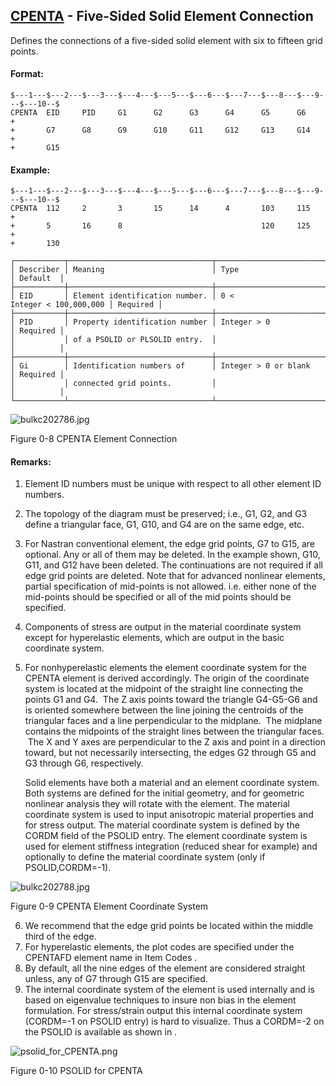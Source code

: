 ## [CPENTA](https://help.hexagonmi.com/bundle/MSC_Nastran_2022.4/page/Nastran_Combined_Book/qrg/bulkc2/TOC.CPENTA.xhtml) - Five-Sided Solid Element Connection

Defines the connections of a five-sided solid element with six to fifteen grid points.

#### Format:

```nastran
$---1---$---2---$---3---$---4---$---5---$---6---$---7---$---8---$---9---$---10--$
CPENTA  EID     PID     G1      G2      G3      G4      G5      G6      +       
+       G7      G8      G9      G10     G11     G12     G13     G14     +       
+       G15                                                                     
```

#### Example:

```nastran
$---1---$---2---$---3---$---4---$---5---$---6---$---7---$---8---$---9---$---10--$
CPENTA  112     2       3       15      14      4       103     115     +       
+       5       16      8                               120     125     +       
+       130                                                                     
```

```text
┌───────────┬────────────────────────────────┬───────────────────────────┬──────────┐
│ Describer │ Meaning                        │ Type                      │ Default  │
├───────────┼────────────────────────────────┼───────────────────────────┼──────────┤
│ EID       │ Element identification number. │ 0 < Integer < 100,000,000 │ Required │
├───────────┼────────────────────────────────┼───────────────────────────┼──────────┤
│ PID       │ Property identification number │ Integer > 0               │ Required │
│           │ of a PSOLID or PLSOLID entry.  │                           │          │
├───────────┼────────────────────────────────┼───────────────────────────┼──────────┤
│ Gi        │ Identification numbers of      │ Integer > 0 or blank      │ Required │
│           │ connected grid points.         │                           │          │
└───────────┴────────────────────────────────┴───────────────────────────┴──────────┘
```

![bulkc202786.jpg](https://help-be.hexagonmi.com/bundle/MSC_Nastran_2022.4/page/Nastran_Combined_Book/qrg/bulkc2/../../../assets/bulkc202786.jpg?_LANG=enus)

Figure 0-8   CPENTA Element Connection

#### Remarks:

1. Element ID numbers must be unique with respect to all other element ID numbers.
2. The topology of the diagram must be preserved; i.e., G1, G2, and G3 define a triangular face, G1, G10, and G4 are on the same edge, etc.
3. For Nastran conventional element, the edge grid points, G7 to G15, are optional. Any or all of them may be deleted. In the example shown, G10, G11, and G12 have been deleted. The continuations are not required if all edge grid points are deleted.
Note that for advanced nonlinear elements, partial specification of mid-points is not allowed. i.e. either none of the mid-points should be specified or all of the mid points should be specified.
4. Components of stress are output in the material coordinate system except for hyperelastic elements, which are output in the basic coordinate system.
5. For nonhyperelastic elements the element coordinate system for the CPENTA element is derived accordingly. The origin of the coordinate system is located at the midpoint of the straight line connecting the points G1 and G4.  The Z axis points toward the triangle G4-G5-G6 and is oriented somewhere between the line joining the centroids of the triangular faces and a line perpendicular to the midplane.  The midplane contains the midpoints of the straight lines between the triangular faces.  The X and Y axes are perpendicular to the Z axis and point in a direction toward, but not necessarily intersecting, the edges G2 through G5 and G3 through G6, respectively.

     Solid elements have both a material and an element coordinate system. Both systems are defined for the initial geometry, and for geometric nonlinear analysis they will rotate with the element. The material coordinate system is used to input anisotropic material properties and for stress output. The material coordinate system is defined by the CORDM field of the PSOLID entry. The element coordinate system is used for element stiffness integration (reduced shear for example) and optionally to define the material coordinate system (only if PSOLID,CORDM=-1).

![bulkc202788.jpg](https://help-be.hexagonmi.com/bundle/MSC_Nastran_2022.4/page/Nastran_Combined_Book/qrg/bulkc2/../../../assets/bulkc202788.jpg?_LANG=enus)

Figure 0-9 CPENTA Element Coordinate System

6. We recommend that the edge grid points be located within the middle third of the edge.
7. For hyperelastic elements, the plot codes are specified under the CPENTAFD element name in  Item Codes .
8. By default, all the nine edges of the element are considered straight unless, any of G7 through G15 are specified.
9. The internal coordinate system of the element is used internally and is based on eigenvalue techniques to insure non bias in the element formulation. For stress/strain output this internal coordinate system (CORDM=-1 on PSOLID entry) is hard to visualize. Thus a CORDM=-2 on the PSOLID is available as shown in  .

![psolid_for_CPENTA.png](https://help-be.hexagonmi.com/bundle/MSC_Nastran_2022.4/page/Nastran_Combined_Book/qrg/bulkc2/../../../assets/psolid_for_CPENTA.png?_LANG=enus)

Figure 0-10   PSOLID for CPENTA
